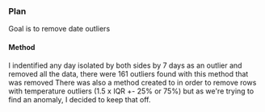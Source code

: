 ### Plan
Goal is to remove date outliers

#### Method

I indentified any day isolated by both sides by 7 days as an outlier and removed all the data, there were 161 outliers found with this method that was removed
There was also a method created to in order to remove rows with temperature outliers (1.5 x IQR +- 25% or 75%) but as we're trying to find an anomaly, I decided to keep that off.

